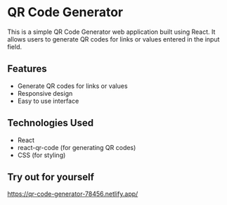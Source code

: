 # QR Code Generator

This is a simple QR Code Generator web application built using React. It allows users to generate QR codes for links or values entered in the input field.

## Features

- Generate QR codes for links or values
- Responsive design
- Easy to use interface

## Technologies Used

- React
- react-qr-code (for generating QR codes)
- CSS (for styling)

## Try out for yourself
https://qr-code-generator-78456.netlify.app/
